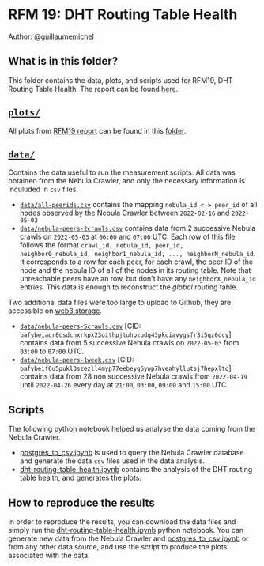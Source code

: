 # RFM 19: DHT Routing Table Health

Author: [@guillaumemichel](https://github.com/guillaumemichel)

## What is in this folder?

This folder contains the data, plots, and scripts used for RFM19, DHT Routing Table Health. The report can be found [here](../../results/rfm19-dht-routing-table-health.md).

## [`plots/`](./plots/)

All plots from [RFM19 report](../../results/rfm19-dht-routing-table-health.md) can be found in this [folder](./plots/).

## [`data/`](./data/)

Contains the data useful to run the measurement scripts. All data was obtained from the Nebula Crawler, and only the necessary information is inculuded in `csv` files.

- [`data/all-peerids.csv`](./data/all-peerids.csv) contains the mapping `nebula_id <-> peer_id` of all nodes observed by the Nebula Crawler between `2022-02-16` and `2022-05-03`
- [`data/nebula-peers-2crawls.csv`](./data/nebula-peers-2crawls.csv) contains data from 2 successive Nebula crawls on `2022-05-03` at `06:00` and `07:00` UTC. Each row of this file follows the format `crawl_id, nebula_id, peer_id, neighbor0_nebula_id, neighbor1_nebula_id, ..., neighborN_nebula_id`. It corresponds to a row for each peer, for each crawl, the peer ID of the node and the nebula ID of all of the nodes in its routing table. Note that unreachable peers have an row, but don't have any `neighborX_nebula_id` entries. This data is enough to reconstruct the _global_ routing table.

Two additional data files were too large to upload to Github, they are accessible on [web3.storage](https://web3.storage).

- [`data/nebula-peers-5crawls.csv`](ipfs://bafybeiaqr6csdcnxrkpx23oithpjtuhpzudq43pkciavygsfr3i5qz6dcy) [CID: `bafybeiaqr6csdcnxrkpx23oithpjtuhpzudq43pkciavygsfr3i5qz6dcy`] contains data from 5 successive Nebula crawls on `2022-05-03` from `03:00` to `07:00` UTC.
- [`data/nebula-peers-1week.csv`](ipfs://bafybeif6u5pukl3szezll4myp77eebeyq6ywp7hveahyllutsj7hepxltq) [CID: `bafybeif6u5pukl3szezll4myp77eebeyq6ywp7hveahyllutsj7hepxltq`] contains data from 28 non successive Nebula crawls from `2022-04-19` until `2022-04-26` every day at `21:00`, `03:00`, `09:00` and `15:00` UTC.

## Scripts

The following python notebook helped us analyse the data coming from the Nebula Crawler.

- [postgres_to_csv.ipynb](./postgres_to_csv.ipynb) is used to query the Nebula Crawler database and generate the data `csv` files used in the data analysis.
- [dht-routing-table-health.ipynb](./dht-routing-table-health.ipynb) contains the analysis of the DHT routing table health, and generates the plots.

## How to reproduce the results

In order to reproduce the results, you can download the data files and simply run the [dht-routing-table-health.ipynb](./dht-routing-table-health.ipynb) python notebook. You can generate new data from the Nebula Crawler and [postgres_to_csv.ipynb](./postgres_to_csv.ipynb) or from any other data source, and use the script to produce the plots associated with the data.

